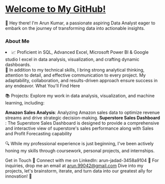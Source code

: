 <a href="#"><h1>**Welcome to My GitHub!**</h1></a>

👋 Hey there! I'm Arun Kumar, a passionate aspiring Data Analyst eager to embark on the journey of transforming data into actionable insights.

<h3>About Me</h3>

<li>📈 Proficient in SQL, Advanced Excel, Microsoft Power BI & Google studio I excel in data analysis, visualization, and crafting dynamic dashboards.</li>
🧐 In addition to my technical skills, I bring strong analytical thinking, attention to detail, and effective communication to every project. My adaptability, collaboration, and results-driven approach ensure success in any endeavor.
What You'll Find Here

📚 Projects: Explore my work in data analysis, visualization, and machine learning, including:

**Amazon Sales Analysis**: Analyzing Amazon sales data to optimize revenue streams and drive strategic decision-making.
**Superstore Sales Dashboard** : The Superstore Sales Dashboard is designed to provide a comprehensive and interactive view of superstore's sales performance 
along with Sales and Profit Forecasting capability

🔍 While my professional experience is just beginning, I've been actively honing my skills through coursework, personal projects, and internships.

Get in Touch
💬 Connect with me on LinkedIn: arun-jadad-3458a9104
📧 For inquiries, drop me an email at arun.99042@gmail.com
Dive into my projects, let's brainstorm, iterate, and turn data into our greatest ally for innovation! 🚀
